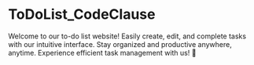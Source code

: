 # ToDoList_CodeClause
Welcome to our to-do list website! Easily create, edit, and complete tasks with our intuitive interface. Stay organized and productive anywhere, anytime. Experience efficient task management with us! 📝
